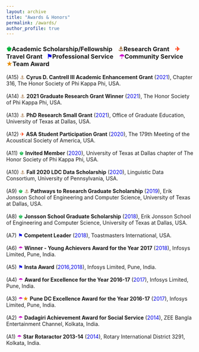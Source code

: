 ```yaml
---
layout: archive
title: "Awards & Honors"
permalink: /awards/
author_profile: true
---
```


### <span style="color: rgb(0, 179, 60);">&#9818;</span>Academic Scholarship/Fellowship &nbsp;&nbsp; <span style="color: rgb(153, 102, 51);">&#9875;</span>Research Grant &nbsp;&nbsp; <span style="color: rgb(255, 51, 0);">&#9992;</span>Travel Grant &nbsp;&nbsp;<span style="color: rgb(0, 0, 230);">&#9873;</span>Professional Service &nbsp;&nbsp; <span style="color: rgb(204, 0, 204);">&#9730;</span>Community Service &nbsp;&nbsp; <span style="color: rgb(230, 138, 0);">&#x2605;</span>Team Award 

(A15) <span style="color: rgb(153, 102, 51);">&#9875;</span> <b>Cyrus D. Cantrell III Academic Enhancement Grant</b> (<font color="#0000e6">2021</font>), Chapter 316, The Honor Society of Phi Kappa Phi, USA.<br>  
(A14) <span style="color: rgb(153, 102, 51);">&#9875;</span> <b>2021 Graduate Research Grant Winner</b> (<font color="#0000e6">2021</font>), The Honor Society of Phi Kappa Phi, USA.<br>  
(A13) <span style="color: rgb(153, 102, 51);">&#9875;</span> <b>PhD Research Small Grant</b> (<font color="#0000e6">2021</font>), Office of Graduate Education, University of Texas at Dallas, USA.<br>  
(A12) <span style="color: rgb(255, 51, 0);">&#9992;</span> <b>ASA Student Participation Grant</b> (<font color="#0000e6">2020</font>), The 179th Meeting of the Acoustical Society of America, USA.<br>  
(A11) <span style="color: rgb(0, 179, 60);">&#9818;</span> <b>Invited Member</b> (<font color="#0000e6">2020</font>), University of Texas at Dallas chapter of The Honor Society of Phi Kappa Phi, USA.<br>  
(A10) <span style="color: rgb(153, 102, 51);">&#9875;</span> <b>Fall 2020 LDC Data Scholarship</b> (<font color="#0000e6">2020</font>), Linguistic Data Consortium, University of Pennsylvania, USA.<br>  
(A9) <span style="color: rgb(0, 179, 60);">&#9818;</span> <span style="color: rgb(153, 102, 51);">&#9875;</span> <b> Pathways to Research Graduate Scholarship</b> (<font color="#0000e6">2019</font>), Erik Jonsson School of Engineering and Computer Science, University of Texas at Dallas, USA.<br>  
(A8) <span style="color: rgb(0, 179, 60);">&#9818;</span> <b>Jonsson School Graduate Scholarship</b> (<font color="#0000e6">2018</font>), Erik Jonsson School of Engineering and Computer Science, University of Texas at Dallas, USA.<br>  
(A7) <span style="color: rgb(0, 0, 230);">&#9873;</span> <b>Competent Leader</b> (<font color="#0000e6">2018</font>), Toastmasters International, USA.<br>  
(A6) <span style="color: rgb(204, 0, 204);">&#9730;</span> <b>Winner - Young Achievers Award for the Year 2017</b> (<font color="#0000e6">2018</font>), Infosys Limited, Pune, India.<br>  
(A5) <span style="color: rgb(0, 0, 230);">&#9873;</span> <b>Insta Award</b> (<font color="#0000e6">2016,2018</font>), Infosys Limited, Pune, India.<br>  
(A4) <span style="color: rgb(204, 0, 204);">&#9730;</span> <b>Award for Excellence for the Year 2016-17</b> (<font color="#0000e6">2017</font>), Infosys Limited, Pune, India.<br>  
(A3) <span style="color: rgb(204, 0, 204);">&#9730;</span><span style="color: rgb(230, 138, 0);">&#x2605;</span> <b>Pune DC Excellence Award for the Year 2016-17</b> (<font color="#0000e6">2017</font>), Infosys Limited, Pune, India.<br>  
(A2) <span style="color: rgb(204, 0, 204);">&#9730;</span> <b>Dadagiri Achievement Award for Social Service</b> (<font color="#0000e6">2014</font>),  ZEE Bangla Entertainment Channel, Kolkata, India.<br>  
(A1) <span style="color: rgb(204, 0, 204);">&#9730;</span> <b>Star Rotaractor 2013-14</b> (<font color="#0000e6">2014</font>), Rotary International District 3291, Kolkata, India.  
